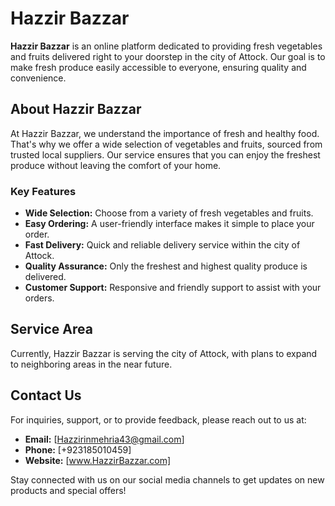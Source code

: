 # Hazzir Bazzar

**Hazzir Bazzar** is an online platform dedicated to providing fresh vegetables and fruits delivered right to your doorstep in the city of Attock. Our goal is to make fresh produce easily accessible to everyone, ensuring quality and convenience.

## About Hazzir Bazzar

At Hazzir Bazzar, we understand the importance of fresh and healthy food. That's why we offer a wide selection of vegetables and fruits, sourced from trusted local suppliers. Our service ensures that you can enjoy the freshest produce without leaving the comfort of your home.

### Key Features

- **Wide Selection:** Choose from a variety of fresh vegetables and fruits.
- **Easy Ordering:** A user-friendly interface makes it simple to place your order.
- **Fast Delivery:** Quick and reliable delivery service within the city of Attock.
- **Quality Assurance:** Only the freshest and highest quality produce is delivered.
- **Customer Support:** Responsive and friendly support to assist with your orders.

## Service Area

Currently, Hazzir Bazzar is serving the city of Attock, with plans to expand to neighboring areas in the near future.

## Contact Us

For inquiries, support, or to provide feedback, please reach out to us at:

- **Email:** [Hazzirinmehria43@gmail.com]
- **Phone:** [+923185010459]
- **Website:** [www.HazzirBazzar.com]

Stay connected with us on our social media channels to get updates on new products and special offers!
